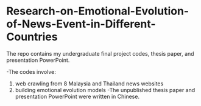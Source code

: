 # Research-on-Emotional-Evolution-of-News-Event-in-Different-Countries
The repo contains my undergraduate final project codes, thesis paper, and presentation PowerPoint.

-The codes involve:
  1. web crawling from 8 Malaysia and Thailand news websites
  2. building emotional evolution models
-The unpublished thesis paper and presentation PowerPoint were written in Chinese. 
